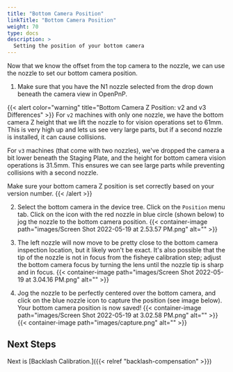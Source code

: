 ```yaml
---
title: "Bottom Camera Position"
linkTitle: "Bottom Camera Position"
weight: 70
type: docs
description: >
  Setting the position of your bottom camera
---
```


Now that we know the offset from the top camera to the nozzle, we can use the nozzle to set our bottom camera position.

1. Make sure that you have the N1 nozzle selected from the drop down beneath the camera view in OpenPnP.

{{< alert color="warning" title="Bottom Camera Z Position: v2 and v3 Differences" >}}
  For `v2` machines with only one nozzle, we have the bottom camera Z height that we lift the nozzle to for vision operations set to 61mm. This is very high up and lets us see very large parts, but if a second nozzle is installed, it can cause collisions.

  For `v3` machines (that come with two nozzles), we've dropped the camera a bit lower beneath the Staging Plate, and the height for bottom camera vision operations is 31.5mm. This ensures we can see large parts while preventing collisions with a second nozzle.

  Make sure your bottom camera Z position is set correctly based on your version number.
{{< /alert >}}

2. Select the bottom camera in the device tree. Click on the `Position` menu tab. Click on the icon with the red nozzle in blue circle (shown below) to jog the nozzle to the bottom camera position.
  {{< container-image path="images/Screen Shot 2022-05-19 at 2.53.57 PM.png" alt="" >}}

3. The left nozzle will now move to be pretty close to the bottom camera inspection location, but it likely won't be exact. It's also possible that the tip of the nozzle is not in focus from the fisheye calibration step; adjust the bottom camera focus by turning the lens until the nozzle tip is sharp and in focus.
{{< container-image path="images/Screen Shot 2022-05-19 at 3.04.16 PM.png" alt="" >}}

4. Jog the nozzle to be perfectly centered over the bottom camera, and click on the blue nozzle icon to capture the position (see image below). Your bottom camera position is now saved!
  {{< container-image path="images/Screen Shot 2022-05-19 at 3.02.58 PM.png" alt="" >}}
  {{< container-image path="images/capture.png" alt="" >}}

## Next Steps

Next is [Backlash Calibration.]({{< relref "backlash-compensation" >}})
